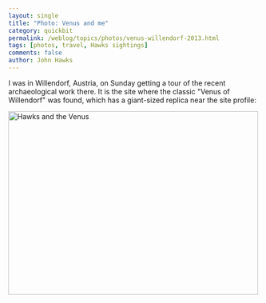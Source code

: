 ```yaml
---
layout: single 
title: "Photo: Venus and me" 
category: quickbit
permalink: /weblog/topics/photos/venus-willendorf-2013.html
tags: [photos, travel, Hawks sightings] 
comments: false 
author: John Hawks 
---
```


I was in Willendorf, Austria, on Sunday getting a tour of the recent archaeological work there. It is the site where the classic "Venus of Willendorf" was found, which has a giant-sized replica near the site profile: 

<div class="middle-picture">
<a href="http://www.flickr.com/photos/johnhawks/9892572493/" title="Hawks and the Venus by John Hawks, on Flickr"><img src="http://farm8.staticflickr.com/7366/9892572493_9c1b360216.jpg" width="500" height="367" alt="Hawks and the Venus"></a>
</div>

